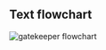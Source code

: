 ## Text flowchart

![gatekeeper flowchart](https://s3.eu-west-3.amazonaws.com/awsdemobucket11/images/text.svg)